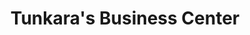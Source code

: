 ---
title: "Tunkara's Business Center"
url: /gbarnga/tunkaras-business-center/
shop: Lebensmittel
---